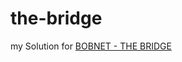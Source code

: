 # the-bridge
my Solution for [BOBNET - THE BRIDGE](https://www.codingame.com/ide/puzzle/the-bridge-episode-2)
